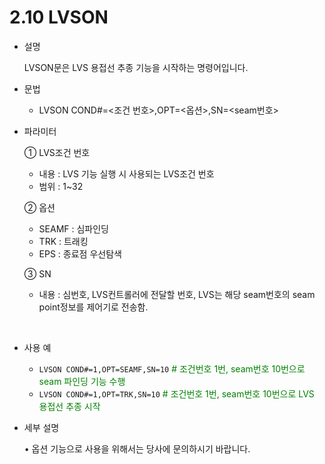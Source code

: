 ﻿# 2.10 LVSON

- 설명 
    
    LVSON문은 LVS 용접선 추종 기능을 시작하는 명령어입니다.

- 문법
  
    - LVSON COND#=<조건 번호>,OPT=<옵션>,SN=<seam번호>



- 파라미터
  
   ① LVS조건 번호
     - 내용 : LVS 기능 실행 시 사용되는 LVS조건 번호
     - 범위 : 1~32
   
   ② 옵션
     - SEAMF : 심파인딩
     - TRK : 트래킹
     - EPS : 종료점 우선탐색

   ③ SN
     - 내용 : 심번호, LVS컨트롤러에 전달할 번호, LVS는 해당 seam번호의 seam point정보를 제어기로 전송함.
 
</br>  

- 사용 예
  
   - ```LVSON COND#=1,OPT=SEAMF,SN=10``` <span style="color: green"># 조건번호 1번, seam번호 10번으로 seam 파인딩 기능 수행</span>
   - ```LVSON COND#=1,OPT=TRK,SN=10``` <span style="color: green"># 조건번호 1번, seam번호 10번으로 LVS 용접선 추종 시작</span>




- 세부 설명
  
  •	옵션 기능으로 사용을 위해서는 당사에 문의하시기 바랍니다.
